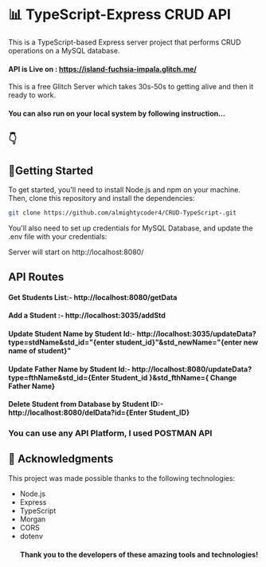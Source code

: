 # 📊 TypeScript-Express CRUD API

This is a TypeScript-based Express server project that performs CRUD operations on a MySQL database.

#### API is Live on : https://island-fuchsia-impala.glitch.me/

This is a free Glitch Server which takes 30s-50s to getting alive and then it ready to work.

#### You can also run on your local system by following instruction...

## 👇

## 🚀Getting Started

To get started, you'll need to install Node.js and npm on your machine. Then, clone this repository and install the dependencies:

```bash
git clone https://github.com/almightycoder4/CRUD-TypeScript-.git

```

You'll also need to set up credentials for MySQL Database, and update the .env file with your credentials:

Server will start on http://localhost:8080/

## API Routes

#### Get Students List:- http://localhost:8080/getData

#### Add a Student :- http://localhost:3035/addStd

#### Update Student Name by Student Id:- http://localhost:3035/updateData?type=stdName&std_id="{enter student_id}"&std_newName="{enter new name of student}"

#### Update Father Name by Student Id:- http://localhost:8080/updateData?type=fthName&std_id={Enter Student_id }&std_fthName={ Change Father Name}

#### Delete Student from Database by Student ID:-http://localhost:8080/delData?id={Enter Student_ID}

### You can use any API Platform, I used POSTMAN API

## 🙏 Acknowledgments

This project was made possible thanks to the following technologies:

- Node.js
- Express
- TypeScript
- Morgan
- CORS
- dotenv
  #### Thank you to the developers of these amazing tools and technologies!
